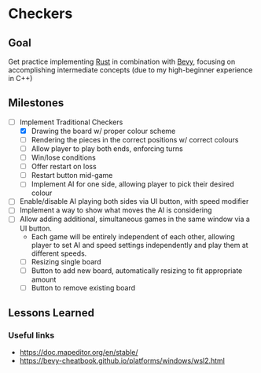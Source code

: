 # Checkers

## Goal

Get practice implementing [Rust](https://doc.rust-lang.org/book/) in combination with [Bevy](https://bevyengine.org/), focusing on accomplishing intermediate concepts (due to my high-beginner experience in C++)

## Milestones

- [ ] Implement Traditional Checkers
  - [x] Drawing the board w/ proper colour scheme
  - [ ] Rendering the pieces in the correct positions w/ correct colours
  - [ ] Allow player to play both ends, enforcing turns
  - [ ] Win/lose conditions
  - [ ] Offer restart on loss
  - [ ] Restart button mid-game
  - [ ] Implement AI for one side, allowing player to pick their desired colour
- [ ] Enable/disable AI playing both sides via UI button, with speed modifier
- [ ] Implement a way to show what moves the AI is considering
- [ ] Allow adding additional, simultaneous games in the same window via a UI button.
  - Each game will be entirely independent of each other, allowing player to set AI and speed settings independently and play them at different speeds.
  - [ ] Resizing single board
  - [ ] Button to add new board, automatically resizing to fit appropriate amount
  - [ ] Button to remove existing board

## Lessons Learned

### Useful links

- <https://doc.mapeditor.org/en/stable/>
- <https://bevy-cheatbook.github.io/platforms/windows/wsl2.html>

